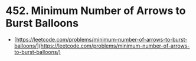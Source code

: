 # 452. Minimum Number of Arrows to Burst Balloons

- [https://leetcode.com/problems/minimum-number-of-arrows-to-burst-balloons/](https://leetcode.com/problems/minimum-number-of-arrows-to-burst-balloons/)
